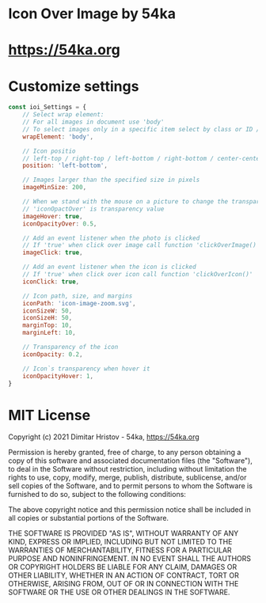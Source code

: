 # Icon Over Image by 54ka
# https://54ka.org


# Customize settings

```js
const ioi_Settings = {
    // Select wrap element:
    // For all images in document use 'body'
    // To select images only in a specific item select by class or ID // .wrap / #wrap
    wrapElement: 'body',

    // Icon positio
    // left-top / right-top / left-bottom / right-bottom / center-center
    position: 'left-bottom',

    // Images larger than the specified size in pixels
    imageMinSize: 200,

    // When we stand with the mouse on a picture to change the transparency of the icon
    // 'iconOpactOver' is transparency value
    imageHover: true,
    iconOpacityOver: 0.5,

    // Add an event listener when the photo is clicked
    // If 'true' when click over image call function 'clickOverImage()'
    imageClick: true,

    // Add an event listener when the icon is clicked
    // If 'true' when click over icon call function 'clickOverIcon()'
    iconClick: true,

    // Icon path, size, and margins
    iconPath: 'icon-image-zoom.svg',
    iconSizeW: 50,
    iconSizeH: 50,
    marginTop: 10,
    marginLeft: 10,

    // Transparency of the icon
    iconOpacity: 0.2,

    // Icon`s transparency when hover it
    iconOpacityHover: 1,
}
```

# MIT License

Copyright (c) 2021 Dimitar Hristov - 54ka, https://54ka.org

Permission is hereby granted, free of charge, to any person obtaining a copy
of this software and associated documentation files (the "Software"), to deal
in the Software without restriction, including without limitation the rights
to use, copy, modify, merge, publish, distribute, sublicense, and/or sell
copies of the Software, and to permit persons to whom the Software is
furnished to do so, subject to the following conditions:

The above copyright notice and this permission notice shall be included in
all copies or substantial portions of the Software.

THE SOFTWARE IS PROVIDED "AS IS", WITHOUT WARRANTY OF ANY KIND, EXPRESS OR
IMPLIED, INCLUDING BUT NOT LIMITED TO THE WARRANTIES OF MERCHANTABILITY,
FITNESS FOR A PARTICULAR PURPOSE AND NONINFRINGEMENT. IN NO EVENT SHALL THE
AUTHORS OR COPYRIGHT HOLDERS BE LIABLE FOR ANY CLAIM, DAMAGES OR OTHER
LIABILITY, WHETHER IN AN ACTION OF CONTRACT, TORT OR OTHERWISE, ARISING FROM,
OUT OF OR IN CONNECTION WITH THE SOFTWARE OR THE USE OR OTHER DEALINGS IN
THE SOFTWARE.